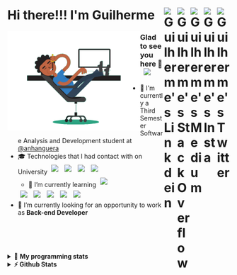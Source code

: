 <div align='left'><h1> Hi there!!! I'm Guilherme
  <a href="https://twitter.com/iamgrodrigues" target="_blank" rel="nofollow">
    <img align="right" alt="Guilherme's Twitter" width="30px" src="https://cdn.jsdelivr.net/npm/simple-icons@v3/icons/twitter.svg" />
  </a>
    <a href="https://www.instagram.com/iamgrodrigues" target="_blank" rel="nofollow">
    <img align="right" alt="Guilherme's Insta" width="30px" src="https://cdn.jsdelivr.net/npm/simple-icons@v3/icons/instagram.svg" />
  </a>
		<a href="https://medium.com/@iamgrodrigues" target="_blank" rel="nofollow">
		<img align="right" alt="Guilherme's Medium" width="30px" src="https://cdn.jsdelivr.net/npm/simple-icons@v3/icons/medium.svg" />
  </a>
  <a href="https://stackoverflow.com/users/14347023/iamgrodrigues" target="_blank" rel="nofollow">
    <img align="right" alt="Guilherme's StackOverflow" width="30px" src="https://cdn.jsdelivr.net/npm/simple-icons@3.0.1/icons/stackoverflow.svg" />
  </a>
	<a href="https://www.linkedin.com/in/iamgrodrigues" target="_blank" rel="nofollow">
    <img align="right" alt="Guilherme's Linkdein" width="30px" src="https://cdn.jsdelivr.net/npm/simple-icons@v3/icons/linkedin.svg" />
  </a>
</h1>
</div>

<div align='left'>
	<img src='https://github.com/iamgrodrigues/iamgrodrigues/blob/master/Assets/dev.gif' width="300px" align='left'>
</div>

### Glad to see you here 👋 &nbsp; ![](https://visitor-badge.glitch.me/badge?page_id=iamgrodrigues.iamgrodrigues&style=flat-square&color=0088cc)
- :school: I'm currently a Third Semester Software Analysis and Development student at <a href="https://www.anhanguera.com/">@anhanguera </a>
- 🎓 Technologies that I had contact with on University
	<img width="30px" style="padding:5px" src="https://www.vectorlogo.zone/logos/python/python-icon.svg"/>
	<img width="30px" style="padding:5px" src="https://www.vectorlogo.zone/logos/mysql/mysql-icon.svg"/>
	<img width="30px" style="padding:5px" src="https://cdn.jsdelivr.net/npm/simple-icons@v3/icons/c.svg"/>
	<img width="30px" style="padding:5px" src="https://www.vectorlogo.zone/logos/java/java-icon.svg"/>
	- 🌱 I’m currently learning <img width="30px" style="padding:5px" src="https://www.vectorlogo.zone/logos/java/java-icon.svg"/>
	<img width="30px" style="padding:5px" src="https://www.vectorlogo.zone/logos/springio/springio-icon.svg"/>
	<img width="30px" style="padding:5px" src="https://www.vectorlogo.zone/logos/angular/angular-icon.svg"/>
	<img width="30px" style="padding:5px" src="https://www.vectorlogo.zone/logos/linux/linux-icon.svg"/>
	<img width="30px" style="padding:5px" src="https://www.vectorlogo.zone/logos/docker/docker-icon.svg"/>
	<img width="30px" style="padding:5px" src="https://www.vectorlogo.zone/logos/postgresql/postgresql-icon.svg"/>
- 🔭 I’m currently looking for an opportunity to work as **Back-end Developer**


<br />
<br />
<br />
<br />

<details> 
 <summary>🤖 <b>My programming stats</b></summary>
<br>
  
<!--START_SECTION:waka-->
![Lines of code](https://img.shields.io/badge/From%20Hello%20World%20I%27ve%20Written-6964%20lines%20of%20code-blue)

**🐱 My Github Data** 

> 🏆 73 Contributions in the Year 2021
 > 
> 📦 10.8 kB Used in Github's Storage 
 > 
> 💼 Opted to Hire
 > 
> 📜 8 Public Repositories 
 > 
> 🔑 0 Private Repositories  
 > 
**I'm an Early 🐤** 

```text
🌞 Morning    43 commits     █████░░░░░░░░░░░░░░░░░░░░   19.82% 
🌆 Daytime    80 commits     █████████░░░░░░░░░░░░░░░░   36.87% 
🌃 Evening    54 commits     ██████░░░░░░░░░░░░░░░░░░░   24.88% 
🌙 Night      40 commits     ████░░░░░░░░░░░░░░░░░░░░░   18.43%

```


📊 **This Week I Spent My Time On** 

```text
⌚︎ Time Zone: America/Sao_Paulo

💬 Programming Languages: 
Java                     15 hrs 51 mins      ███████████░░░░░░░░░░░░░░   44.15% 
Other                    6 hrs 17 mins       ████░░░░░░░░░░░░░░░░░░░░░   17.51% 
Markdown                 4 hrs 11 mins       ███░░░░░░░░░░░░░░░░░░░░░░   11.66% 
Bash                     3 hrs 30 mins       ██░░░░░░░░░░░░░░░░░░░░░░░   9.77% 
Git                      2 hrs 27 mins       █░░░░░░░░░░░░░░░░░░░░░░░░   6.87%

🔥 Editors: 
IntelliJ                 18 hrs 58 mins      █████████████░░░░░░░░░░░░   52.84% 
Bash                     12 hrs 20 mins      ████████░░░░░░░░░░░░░░░░░   34.39% 
VS Code                  4 hrs 18 mins       ███░░░░░░░░░░░░░░░░░░░░░░   12.01% 
Vim                      16 mins             ░░░░░░░░░░░░░░░░░░░░░░░░░   0.75%

🐱‍💻 Projects: 
PeopleManager-API        14 hrs 31 mins      ██████████░░░░░░░░░░░░░░░   40.47% 
JavaDeveloper-Bootcamp   14 hrs 21 mins      ██████████░░░░░░░░░░░░░░░   40.01% 
Terminal                 2 hrs 41 mins       ██░░░░░░░░░░░░░░░░░░░░░░░   7.52% 
docker101                2 hrs 22 mins       █░░░░░░░░░░░░░░░░░░░░░░░░   6.61% 
CitiesBrazil-API         1 hr 26 mins        █░░░░░░░░░░░░░░░░░░░░░░░░   4.04%

💻 Operating System: 
Linux                    35 hrs 54 mins      █████████████████████████   100.0%

```

**I Mostly Code in Java** 

```text
Java                     4 repos             ██████████████░░░░░░░░░░░   57.14% 
JavaScript               1 repo              ███░░░░░░░░░░░░░░░░░░░░░░   14.29% 
CSS                      1 repo              ███░░░░░░░░░░░░░░░░░░░░░░   14.29% 
Python                   1 repo              ███░░░░░░░░░░░░░░░░░░░░░░   14.29%

```



<!--END_SECTION:waka-->

</details>

<details>	
  <summary><b>⚡ Github Stats</b></summary>

<div>
	<img height="180em" src="https://github-readme-stats.vercel.app/api?username=iamgrodrigues&show_icons=true&hide_border=true" />
	<img height="180em" src="https://github-readme-stats.vercel.app/api/top-langs/?username=iamgrodrigues&exclude_repo=KNN-Image-Classification&show_icons=true&hide_border=true&layout=compact&langs_count=8"/>
</div>
</details>


